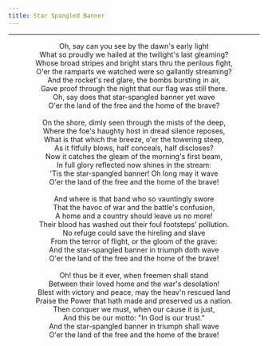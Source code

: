```yaml
---
title: Star Spangled Banner
---
```


---
<center>
Oh, say can you see by the dawn's early light<br/>
What so proudly we hailed at the twilight's last gleaming?<br/>
Whose broad stripes and bright stars thru the perilous fight,<br/>
O'er the ramparts we watched were so gallantly streaming?<br/>
And the rocket's red glare, the bombs bursting in air,<br/>
Gave proof through the night that our flag was still there.<br/>
Oh, say does that star-spangled banner yet wave<br/>
O'er the land of the free and the home of the brave?<br/>
<br/>
On the shore, dimly seen through the mists of the deep,<br/>
Where the foe's haughty host in dread silence reposes,<br/>
What is that which the breeze, o'er the towering steep,<br/>
As it fitfully blows, half conceals, half discloses?<br/>
Now it catches the gleam of the morning's first beam,<br/>
In full glory reflected now shines in the stream:<br/>
'Tis the star-spangled banner! Oh long may it wave<br/>
O'er the land of the free and the home of the brave!<br/>
<br/>
And where is that band who so vauntingly swore<br/>
That the havoc of war and the battle's confusion,<br/>
A home and a country should leave us no more!<br/>
Their blood has washed out their foul footsteps' pollution.<br/>
No refuge could save the hireling and slave<br/>
From the terror of flight, or the gloom of the grave:<br/>
And the star-spangled banner in triumph doth wave<br/>
O'er the land of the free and the home of the brave!<br/>
<br/>
Oh! thus be it ever, when freemen shall stand<br/>
Between their loved home and the war's desolation!<br/>
Blest with victory and peace, may the heav'n rescued land<br/>
Praise the Power that hath made and preserved us a nation.<br/>
Then conquer we must, when our cause it is just,<br/>
And this be our motto: "In God is our trust."<br/>
And the star-spangled banner in triumph shall wave<br/>
O'er the land of the free and the home of the brave!
</center>